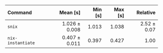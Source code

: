 | Command | Mean [s] | Min [s] | Max [s] | Relative |
|:---|---:|---:|---:|---:|
| `snix` | 1.026 ± 0.008 | 1.013 | 1.038 | 2.52 ± 0.07 |
| `nix-instantiate` | 0.407 ± 0.011 | 0.397 | 0.427 | 1.00 |
